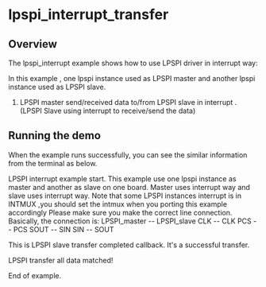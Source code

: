 # lpspi_interrupt_transfer

## Overview
The lpspi_interrupt example shows how to use LPSPI driver in interrupt way:

In this example , one lpspi instance used as LPSPI master and another lpspi instance used as LPSPI slave.

1. LPSPI master send/received data to/from LPSPI slave in interrupt . (LPSPI Slave using interrupt to receive/send the data)


## Running the demo
When the example runs successfully, you can see the similar information from the terminal as below.

LPSPI interrupt example start.
This example use one lpspi instance as master and another as slave on one board.
Master uses interrupt way and slave uses interrupt way.
Note that some LPSPI instances interrupt is in INTMUX ,you should set the intmux when you porting this example accordingly
Please make sure you make the correct line connection. Basically, the connection is:
LPSPI_master -- LPSPI_slave
   CLK      --    CLK
   PCS      --    PCS
   SOUT     --    SIN
   SIN      --    SOUT

This is LPSPI slave transfer completed callback.
It's a successful transfer.

LPSPI transfer all data matched!

End of example.
